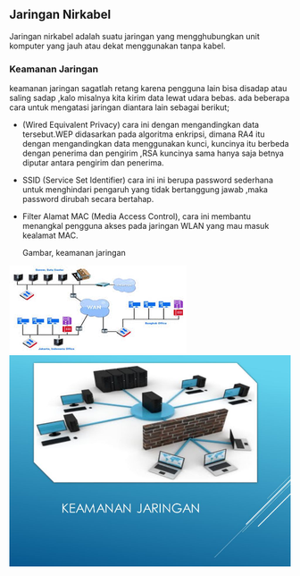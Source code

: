 ## Jaringan Nirkabel

   Jaringan nirkabel adalah suatu jaringan yang mengghubungkan unit komputer yang jauh atau dekat menggunakan tanpa kabel.
   
   ### Keamanan Jaringan 
   keamanan jaringan sagatlah retang karena pengguna lain bisa disadap atau saling sadap ,kalo misalnya kita kirim data lewat udara bebas.
   ada beberapa cara untuk mengatasi jaringan diantara lain sebagai berikut;
   
-  (Wired Equivalent Privacy) cara ini dengan mengandingkan data tersebut.WEP didasarkan pada algoritma enkripsi, dimana RA4 itu dengan 
       mengandingkan data menggunakan kunci, kuncinya itu berbeda dengan penerima dan pengirim ,RSA kuncinya sama hanya saja betnya diputar 
       antara pengirim dan penerima.
- SSID (Service Set Identifier) cara ini ini berupa password sederhana untuk menghindari pengaruh yang tidak bertanggung jawab ,maka password dirubah 
  secara bertahap.
- Filter Alamat MAC (Media Access Control), cara ini membantu menangkal pengguna akses pada jaringan WLAN yang mau masuk kealamat MAC.
 

     Gambar, keamanan jaringan

 ![image](keamanan.jpg)         ![image](KEAMANAN+JARINGAN.jpg)


